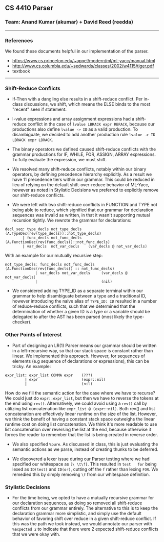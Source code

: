 ## CS 4410 Parser
### Team: Anand Kumar (akumar) + David Reed (reedda)

---

### References

We found these documents helpful in our implementation of the parser.
* https://www.cs.princeton.edu/~appel/modern/ml/ml-yacc/manual.html
* http://www.cs.columbia.edu/~sedwards/classes/2002/w4115/tiger.pdf
* textbook

---

### Shift-Reduce Conflicts

* If-Then with a dangling else results in a shift-reduce conflict. Per in-class discussions, we shift, which means the ELSE binds to the most "recent" seen if statement.

* l-value expressions and array assignment expressions had a shift-reduce conflict in the case of `lvalue LBRACK expr RBRACK`, because our productions also define `lvalue -> ID` as a valid production. To disambiguate, we decided to add another production rule `lvalue -> ID LBRACK expr LBRACK`.

* The binary operators we defined caused shift-reduce conflicts with the grammar productions for IF, WHILE, FOR, ASSIGN, ARRAY expressions. To fully evaluate the expression, we must shift.

* We resolved many shift-reduce conflicts, notably within our binary operators, by defining precedence hierarchy explicitly. As a result we have 11 precedence tiers within our grammar. This could be reduced in lieu of relying on the default shift-over-reduce behavior of ML-Yacc, however as noted in Stylistic Decisions we preferred to explicitly remove our shift-reduce conflicts.

* We were left with two shift-reduce conflicts in FUNCTION and TYPE not being able to reduce, which signified that our grammar for declaration sequences was invalid as written, in that it wasn't supporting mutual recursion tightly. We rewrote the grammar for declarations:
```
decl_seq: type_decls not_type_decls   (A.TypeDec(rev(type_decls))::not_type_decls)
        | func_decls not_func_decls   (A.FunctionDec(rev(func_decls))::not_func_decls)
        | var_decls  not_var_decls    (var_decls @ not_var_decls)
```

With an example for our mutually recursive step:
```
not_type_decls: func_decls not_func_decls   (A.FunctionDec(rev(func_decls)) :: not_func_decls)
              | var_decls not_var_decls     (var_decls @ not_var_decls)
              |                             (nil)
```

* We considered adding TYPE_ID as a separate terminal within our grammar to help disambiguate between a type and a traditional ID, however introducing the naive alias of `TYPE_ID: ID` resulted in a number of reduce-reduce conflicts, such that we determined that the determination of whether a given ID is a type or a variable should be delegated to after the AST has been parsed (most likely the type-checker).

### Other Points of Interest

* Part of designing an LR(1) Parser means our grammar should be written in a left-recursive way, so that our stack space is constant rather than linear. We implemented this approach. However, for sequences of elements (e.g sequence of declarations or expressions), this can be tricky. An example:

```
expr_list: expr_list COMMA expr    (???)
         | expr                    (expr::nil)
         |                         (nil)
```
How do we fill the semantic action for the case where we have to recurse? We could just do `expr::expr_list`, but then we have to reverse the tokens at the end using `rev()`. Alternatively, we could avoid using a `rev()` call by utilizing list concatenation like `expr_list @ (expr::nil)`. Both rev() and list concatenation are effectively linear runtime on the size of the list. However, we think the benefit of having a constant stack space outweighs the linear runtime cost on doing
list concatenation. We think it's more readable to use list concatenation over reversing the list at the end, because otherwise
it forces the reader to remember that the list is being created in reverse order.

* We also specified `%pure`. As discussed in class, this is just evaluating the semantic actions as we parse, instead of creating thunks to be deferred.

* We discovered a lexer issue during our Parser testing where we had specified our whitespace as `[\ \t\f]`. This resulted in `test   for` being lexed as `ID(test)` and `ID(or)`, cutting off the `f` rather than lexing `FOR`. We remedied this by simply removing `\f` from our whitespace definition.

### Stylistic Decisions

* For the time being, we opted to have a mutually recursive grammar for our declaration sequences, as doing so removed all shift-reduce conflicts from our grammar entirely. The alternative to this is to keep the declaration grammar more simplistic, and simply use the default behavior of favoring shift over reduce in a given shift-reduce conflict. If this was the path we took instead, we would annotate our parser with `%expected 2` to indicate that there were 2 expected shift-reduce conflicts that we were okay with.
